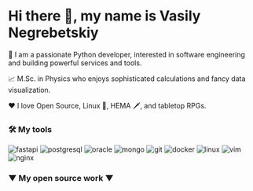 # Hi there 👋, my name is Vasily Negrebetskiy

👷 I am a passionate Python developer, interested in software engineering and building powerful services and tools.

📈 M.Sc. in Physics who enjoys sophisticated calculations and fancy data visualization.

❤️ I love Open Source, Linux 🐧, HEMA 🗡️, and tabletop RPGs.

### 🛠️ My tools
![fastapi](https://img.shields.io/static/v1?logo=fastapi&label=&message=FastAPI&color=36465D&logoColor=AAA&style=flat-square)
![postgresql](https://img.shields.io/static/v1?logo=postgresql&label=&message=Postgre&color=36465D&logoColor=AAA&style=flat-square)
![oracle](https://img.shields.io/static/v1?logo=oracle&label=&message=Oracle&color=36465D&logoColor=AAA&style=flat-square)
![mongo](https://img.shields.io/static/v1?logo=mongodb&label=&message=Mongo&color=36465D&logoColor=AAA&style=flat-square)
![git](https://img.shields.io/static/v1?logo=git&label=&message=Git&color=36465D&logoColor=AAA&style=flat-square)
![docker](https://img.shields.io/static/v1?logo=docker&label=&message=Docker&color=36465D&logoColor=AAA&style=flat-square)
![linux](https://img.shields.io/static/v1?logo=linux&label=&message=Linux&color=36465D&logoColor=AAA&style=flat-square)
![vim](https://img.shields.io/static/v1?logo=vim&label=&message=Vim&color=36465D&logoColor=AAA&style=flat-square)
![nginx](https://img.shields.io/static/v1?logo=nginx&label=&message=Nginx&color=36465D&logoColor=AAA&style=flat-square)

### ▼ My open source work ▼
